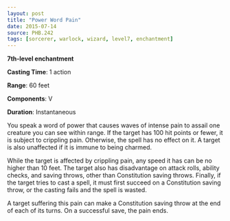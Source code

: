 ```yaml
---
layout: post
title: "Power Word Pain"
date: 2015-07-14
source: PHB.242
tags: [sorcerer, warlock, wizard, level7, enchantment]
---
```


**7th-level enchantment**

**Casting Time**: 1 action

**Range**: 60 feet

**Components**: V

**Duration**: Instantaneous

You speak a word of power that causes waves of intense pain to assail one creature you can see within range. If the target has 100 hit points or fewer, it is subject
to crippling pain. Otherwise, the spell has no effect on it. A target is also unaffected if it is immune to being charmed.

While the target is affected by crippling pain, any speed it has can be no higher than 10 feet. The target also has disadvantage on attack rolls, ability checks, and
saving throws, other than Constitution saving throws. Finally, if the target tries to cast a spell, it must first succeed on a Constitution saving throw, or the casting fails
and the spell is wasted.

A target suffering this pain can make a Constitution saving throw at the end of each of its turns. On a successful save, the pain ends.